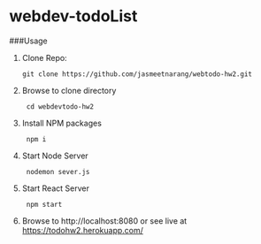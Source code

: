 webdev-todoList
===============

###Usage

1. Clone Repo:
 
       git clone https://github.com/jasmeetnarang/webtodo-hw2.git

2. Browse to clone directory

        cd webdevtodo-hw2
    
3. Install NPM packages
        
        npm i
4. Start Node Server
 
        nodemon sever.js
4. Start React Server
 
        npm start
       
6. Browse to http://localhost:8080 or see live at https://todohw2.herokuapp.com/